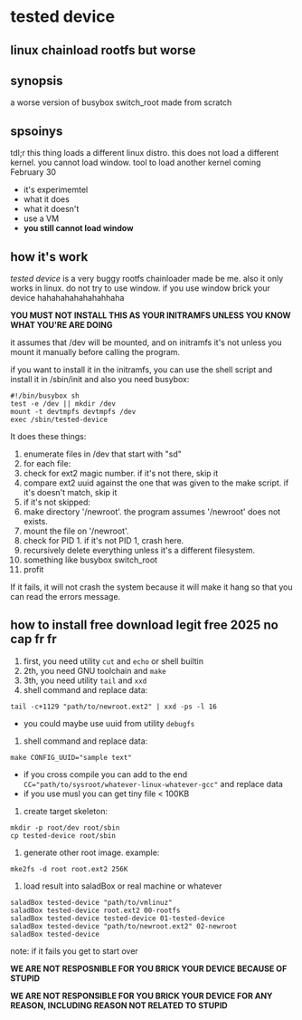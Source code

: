 # tested device
## linux chainload rootfs but worse

synopsis
---
a worse version of busybox switch_root made from scratch

spsoinys
---
tdl;r this thing loads a different linux distro. this does not load a different kernel. you cannot load window. tool to load another kernel coming February 30
- it's experimemtel
- what it does
- what it doesn't
- use a VM
- **you still cannot load window**

how it's work
---
*tested device* is a very buggy rootfs chainloader made be me. also it only works in linux. do not try to use window. if you use window brick your device hahahahahahahahhaha

**YOU MUST NOT INSTALL THIS AS YOUR INITRAMFS UNLESS YOU KNOW WHAT YOU'RE ARE DOING**

it assumes that /dev will be mounted, and on initramfs it's not unless you mount it manually before calling the program.

if you want to install it in the initramfs, you can use the shell script and install it in /sbin/init and also you need busybox:

```shell
#!/bin/busybox sh
test -e /dev || mkdir /dev
mount -t devtmpfs devtmpfs /dev
exec /sbin/tested-device
```

It does these things:
1. enumerate files in /dev that start with "sd"
3. for each file:
4. check for ext2 magic number. if it's not there, skip it
5. compare ext2 uuid against the one that was given to the make script. if it's doesn't match, skip it
6. if it's not skipped:
7. make directory '/newroot'. the program assumes '/newroot' does not exists.
8. mount the file on '/newroot'.
9. check for PID 1. if it's not PID 1, crash here.
10. recursively delete everything unless it's a different filesystem.
11. something like busybox switch_root
12. profit

If it fails, it will not crash the system because it will make it hang so that you can read the errors message.

how to install free download legit free 2025 no cap fr fr
---

1. first, you need utility `cut` and `echo` or shell builtin
2. 2th, you need GNU toolchain and `make`
3. 3th, you need utility `tail` and `xxd`
4. shell command and replace data:
```shell
tail -c+1129 "path/to/newroot.ext2" | xxd -ps -l 16
```
  - you could maybe use uuid from utility `debugfs`
1. shell command and replace data:
```shell
make CONFIG_UUID="sample text"
```
  - if you cross compile you can add to the end `CC="path/to/sysroot/whatever-linux-whatever-gcc"` and replace data
  - if you use musl you can get tiny file < 100KB
1. create target skeleton:
```shell
mkdir -p root/dev root/sbin
cp tested-device root/sbin
```
1. generate other root image. example:
```shell
mke2fs -d root root.ext2 256K
```
1. load result into saladBox or real machine or whatever
```shell
saladBox tested-device "path/to/vmlinuz"
saladBox tested-device root.ext2 00-rootfs
saladBox tested-device tested-device 01-tested-device
saladBox tested-device "path/to/newroot.ext2" 02-newroot
saladBox tested-device
```

note: if it fails you get to start over

**WE ARE NOT RESPOSNIBLE FOR YOU BRICK YOUR DEVICE BECAUSE OF STUPID**

**WE ARE NOT RESPONSIBLE FOR YOU BRICK YOUR DEVICE FOR ANY REASON, INCLUDING REASON NOT RELATED TO STUPID**
